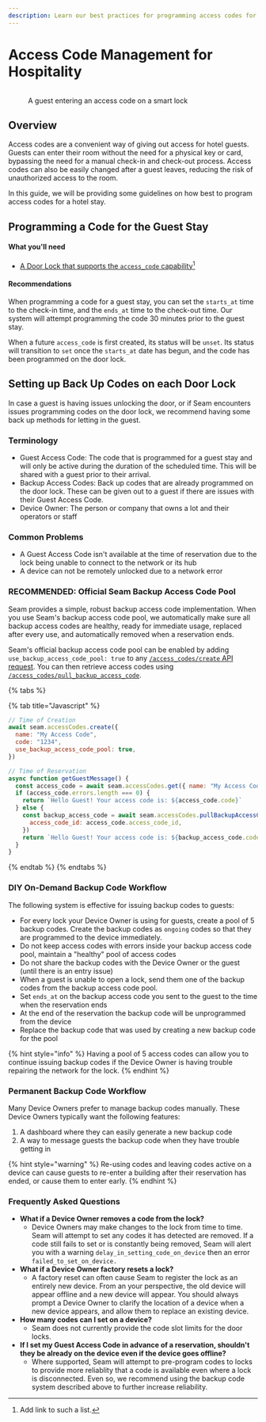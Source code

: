 ```yaml
---
description: Learn our best practices for programming access codes for a hotel guest
---
```


# Access Code Management for Hospitality

<figure><img src="../.gitbook/assets/yale-smart-door-lock-system-500x500 (1).webp" alt=""><figcaption><p>A guest entering an access code on a smart lock</p></figcaption></figure>

## Overview

Access codes are a convenient way of giving out access for hotel guests. Guests can enter their room without the need for a physical key or card, bypassing the need for a manual check-in and check-out process. Access codes can also be easily changed after a guest leaves, reducing the risk of unauthorized access to the room.

In this guide, we will be providing some guidelines on how best to program access codes for a hotel stay.

## Programming a Code for the Guest Stay

#### What you'll need

- [A Door Lock that supports the `access_code` capability](#user-content-fn-1)[^1]

#### Recommendations

When programming a code for a guest stay, you can set the `starts_at` time to the check-in time, and the `ends_at` time to the check-out time. Our system will attempt programming the code 30 minutes prior to the guest stay.

When a future `access_code` is first created, its status will be `unset`. Its status will transition to `set` once the `starts_at` date has begun, and the code has been programmed on the door lock.

## Setting up Back Up Codes on each Door Lock

In case a guest is having issues unlocking the door, or if Seam encounters issues programming codes on the door lock, we recommend having some back up methods for letting in the guest.

### Terminology

- Guest Access Code: The code that is programmed for a guest stay and will only be active during the duration of the scheduled time. This will be shared with a guest prior to their arrival.
- Backup Access Codes: Back up codes that are already programmed on the door lock. These can be given out to a guest if there are issues with their Guest Access Code.
- Device Owner: The person or company that owns a lot and their operators or staff

### Common Problems

- A Guest Access Code isn't available at the time of reservation due to the lock being unable to connect to the network or its hub
- A device can not be remotely unlocked due to a network error

### RECOMMENDED: Official Seam Backup Access Code Pool

Seam provides a simple, robust backup access code implementation. When you use
Seam's backup access code pool, we automatically make sure all backup access codes
are healthy, ready for immediate usage, replaced after every use, and automatically
removed when a reservation ends.

Seam's official backup access code pool can be enabled by adding `use_backup_access_code_pool: true` to any [`/access_codes/create` API request](https://docs.seam.co/latest/api/access_codes/create.md). You can then retrieve access codes using [`/access_codes/pull_backup_access_code`](https://docs.seam.co/latest/api/access_codes/pull_backup_access_code.md).

{% tabs %}

{% tab title="Javascript" %}

```javascript
// Time of Creation
await seam.accessCodes.create({
  name: "My Access Code",
  code: "1234",
  use_backup_access_code_pool: true,
})

// Time of Reservation
async function getGuestMessage() {
  const access_code = await seam.accessCodes.get({ name: "My Access Code" })
  if (access_code.errors.length === 0) {
    return `Hello Guest! Your access code is: ${access_code.code}`
  } else {
    const backup_access_code = await seam.accessCodes.pullBackupAccessCode({
      access_code_id: access_code.access_code_id,
    })
    return `Hello Guest! Your access code is: ${backup_access_code.code}`
  }
}
```

{% endtab %}
{% endtabs %}

### DIY On-Demand Backup Code Workflow

The following system is effective for issuing backup codes to guests:

- For every lock your Device Owner is using for guests, create a pool of 5 backup codes. Create the backup codes as `ongoing` codes so that they are programmed to the device immediately.
- Do not keep access codes with errors inside your backup access code pool, maintain a "healthy" pool of access codes
- Do not share the backup codes with the Device Owner or the guest (until there is an entry issue)
- When a guest is unable to open a lock, send them one of the backup codes from the backup access code pool.
- Set `ends_at` on the backup access code you sent to the guest to the time when the reservation ends
- At the end of the reservation the backup code will be unprogrammed from the device
- Replace the backup code that was used by creating a new backup code for the pool

{% hint style="info" %}
Having a pool of 5 access codes can allow you to continue issuing backup codes if the Device Owner is having trouble repairing the network for the lock.
{% endhint %}

### Permanent Backup Code Workflow

Many Device Owners prefer to manage backup codes manually. These Device Owners typically want the following features:

1. A dashboard where they can easily generate a new backup code
2. A way to message guests the backup code when they have trouble getting in

{% hint style="warning" %}
Re-using codes and leaving codes active on a device can cause guests to re-enter a building after their reservation has ended, or cause them to enter early.
{% endhint %}

### Frequently Asked Questions

- **What if a Device Owner removes a code from the lock?**
  - Device Owners may make changes to the lock from time to time. Seam will attempt to set any codes it has detected are removed. If a code still fails to set or is constantly being removed, Seam will alert you with a warning `delay_in_setting_code_on_device` then an error `failed_to_set_on_device.`
- **What if a Device Owner factory resets a lock?**
  - A factory reset can often cause Seam to register the lock as an entirely new device. From an your perspective, the old device will appear offline and a new device will appear. You should always prompt a Device Owner to clarify the location of a device when a new device appears, and allow them to replace an existing device.
- **How many codes can I set on a device?**
  - Seam does not currently provide the code slot limits for the door locks.
- **If I set my Guest Access Code in advance of a reservation, shouldn't they be already on the device even if the device goes offline?**
  - Where supported, Seam will attempt to pre-program codes to locks to provide more reliablity that a code is available even where a lock is disconnected. Even so, we recommend using the backup code system described above to further increase reliability.

[^1]: Add link to such a list.
